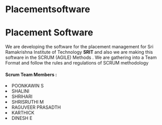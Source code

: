 # Placementsoftware
<h1/> Placement Software </h1>
<p>We are developing the software for the placement management for Sri Ramakrishna Institute of Technology <b> SRIT </b> 
and also we are making this software in the SCRUM (AGILE) Methods . We are gathering into a Team Format and follow the rules and regulations of SCRUM methodology </p>
<p>
<h4> Scrum Team Members : </h4>
  <li> POONKAWIN S</li>
  <li> SHALINI </li>
  <li> SHRIHARI </li>
  <li> SHRISRUTHI M</li>
  <li> RAGUVEER PRASADTH </li>
  <li> KARTHICK </li>
  <li> DINESH E </li>
</p>

